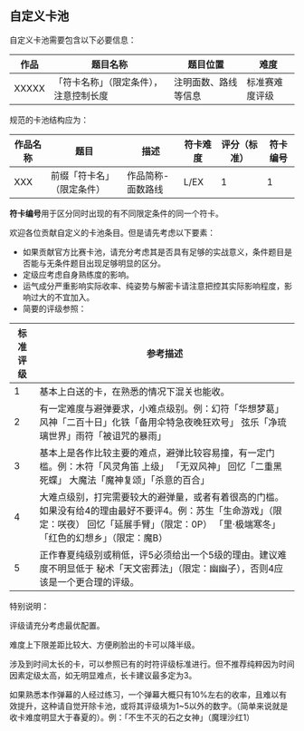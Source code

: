 ## 自定义卡池

自定义卡池需要包含以下必要信息：

| 作品  | 题目名称                               | 题目位置             | 难度           |
| ----- | -------------------------------------- | -------------------- | -------------- |
| XXXXX | 「符卡名称」（限定条件），注意控制长度 | 注明面数、路线等信息 | 标准赛难度评级 |

规范的卡池结构应为：

| 作品名称 | 题目                       | 描述              | 符卡难度 | 评分（标准） | 符卡编号 |
| -------- | -------------------------- | ----------------- | -------- | ------------ | -------- |
| XXX      | 前缀「符卡名」（限定条件） | 作品简称-面数路线 | L/EX     | 1            | 1        |

**符卡编号**用于区分同时出现的有不同限定条件的同一个符卡。

欢迎各位贡献自定义的卡池条目。但是请先考虑以下要素：

- 如果贡献官方比赛卡池，请充分考虑其是否具有足够的实战意义，条件题目是否能与无条件题目出现足够明显的区分。
- 定级应考虑自身熟练度的影响。
- 运气成分严重影响实际收率、纯姿势与解密卡请注意把控其实际影响程度，影响过大的不宜加入。
- 简要的评级参照：

| 标准评级 | 参考描述                                                     |
| -------- | ------------------------------------------------------------ |
| 1        | 基本上白送的卡，在熟悉的情况下混关也能收。                   |
| 2        | 有一定难度与避弹要求，小难点级别。例：幻符「华想梦葛」 风神「二百十日」化铁「备用伞特急夜晚狂欢号」 弦乐「净琉璃世界」雨符「被诅咒的暴雨」 |
| 3        | 基本上是各作比较主要的难点，避弹比较容易撞，有一定门槛。例：木符「风灵角笛 上级」 「无双风神」 回忆「二重黑死蝶」 大魔法「魔神复颂」「杀意的百合」 |
| 4        | 大难点级别，打完需要较大的避弹量，或者有着很高的门槛。如果没有给4的理由最好不要评4。例：苏生「生命游戏」（限定：咲夜） 回忆「延展手臂」（限定：0P） 「里·极端寒冬」 「红色的幻想乡」（限定：魔B） |
| 5        | 正作春夏纯级别或稍低，评5必须给出一个5级的理由。建议难度不明显低于 秘术「天文密葬法」（限定：幽幽子），否则4应该是一个更合理的评级。 |

特别说明：

评级请充分考虑最优配置。

难度上下限差距比较大、方便刷脸出的卡可以降半级。

涉及到时间太长的卡，可以参照已有的时符评级标准进行。但不推荐纯粹因为时间因素定级太高，如无明显难点，长卡建议最多定为3。

如果熟悉本作弹幕的人经过练习，一个弹幕大概只有10%左右的收率，且难以有效提升，这种请自觉开除卡池，或将其评级填为1~5以外的数字。（简单来说就是收卡难度明显大于春夏的）。例：「不生不灭的石之女神」（魔理沙红1） 